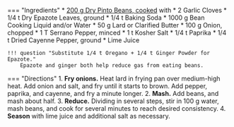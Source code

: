 === "Ingredients"
    * [200 g Dry Pinto Beans, cooked](index.md) with
        * 2 Garlic Cloves
        * 1/4 t Dry Epazote Leaves, ground
        * 1/4 t Baking Soda
    * 1000 g Bean Cooking Liquid and/or Water
    * 50 g Lard or Clarified Butter
    * 100 g Onion, chopped
    * 1 T Serrano Pepper, minced
    * 1 t Kosher Salt
    * 1/4 t Paprika
    * 1/4 t Dried Cayenne Pepper, ground
    * Lime Juice

    !!! question "Substitute 1/4 t Oregano + 1/4 t Ginger Powder for Epazote."
        Epazote and ginger both help reduce gas from eating beans.

=== "Directions"
    1. **Fry onions.** Heat lard in frying pan over medium-high heat. Add onion and salt, and fry until it starts to brown. Add pepper, paprika, and cayenne, and fry a minute longer.
    2. **Mash.** Add beans, and mash about half.
    3. **Reduce.** Dividing in several steps, stir in 100 g water, mash beans, and cook for several minutes to reach desired consistency.
    4. **Season** with lime juice and additional salt as necessary.

[^mitzewich]:
    Mitzewich, John. ["Refried Beans – Cooked Well, Not Twice."](https://foodwishes.blogspot.com/2017/02/refried-beans-cooked-well-not-twice.html) _Food Wishes._ 3 February 2017.
[^isabel]:
    Orozco-Moore, Isabel. ["Easy Refried Beans."](https://www.isabeleats.com/authentic-mexican-refried-beans/) _Isabel Eats._ 10 April 2019.
